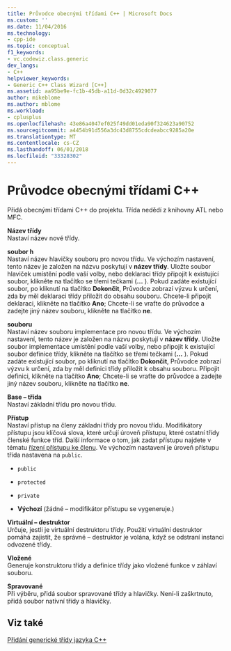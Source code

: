 ```yaml
---
title: Průvodce obecnými třídami C++ | Microsoft Docs
ms.custom: ''
ms.date: 11/04/2016
ms.technology:
- cpp-ide
ms.topic: conceptual
f1_keywords:
- vc.codewiz.class.generic
dev_langs:
- C++
helpviewer_keywords:
- Generic C++ Class Wizard [C++]
ms.assetid: aa95be9e-fc1b-45db-a11d-0d32c4929077
author: mikeblome
ms.author: mblome
ms.workload:
- cplusplus
ms.openlocfilehash: 43e86a4047ef025f49dd01eda90f324623a90752
ms.sourcegitcommit: a4454b91d556a3dc43d8755cdcdeabcc9285a20e
ms.translationtype: MT
ms.contentlocale: cs-CZ
ms.lasthandoff: 06/01/2018
ms.locfileid: "33328302"
---
```

# <a name="generic-c-class-wizard"></a>Průvodce obecnými třídami C++
Přidá obecnými třídami C++ do projektu. Třída nedědí z knihovny ATL nebo MFC.  
  
 **Název třídy**  
 Nastaví název nové třídy.  
  
 **soubor h**  
 Nastaví název hlavičky souboru pro novou třídu. Ve výchozím nastavení, tento název je založen na názvu poskytují v **název třídy**. Uložte soubor hlaviček umístění podle vaší volby, nebo deklaraci třídy připojit k existující soubor, klikněte na tlačítko se třemi tečkami (**...** ). Pokud zadáte existující soubor, po kliknutí na tlačítko **Dokončit**, Průvodce zobrazí výzvu k určení, zda by měl deklaraci třídy přiložit do obsahu souboru. Chcete-li připojit deklaraci, klikněte na tlačítko **Ano**; Chcete-li se vraťte do průvodce a zadejte jiný název souboru, klikněte na tlačítko **ne**.  
  
 **souboru**  
 Nastaví název souboru implementace pro novou třídu. Ve výchozím nastavení, tento název je založen na názvu poskytují v **název třídy**. Uložte soubor implementace umístění podle vaší volby, nebo připojit k existující soubor definice třídy, klikněte na tlačítko se třemi tečkami (**...** ). Pokud zadáte existující soubor, po kliknutí na tlačítko **Dokončit**, Průvodce zobrazí výzvu k určení, zda by měl definici třídy přiložit k obsahu souboru. Připojit definici, klikněte na tlačítko **Ano**; Chcete-li se vraťte do průvodce a zadejte jiný název souboru, klikněte na tlačítko **ne**.  
  
 **Base – třída**  
 Nastaví základní třídu pro novou třídu.  
  
 **Přístup**  
 Nastaví přístup na členy základní třídy pro novou třídu. Modifikátory přístupu jsou klíčová slova, které určují úroveň přístupu, které ostatní třídy členské funkce tříd. Další informace o tom, jak zadat přístupu najdete v tématu [řízení přístupu ke členu](../cpp/member-access-control-cpp.md). Ve výchozím nastavení je úroveň přístupu třída nastavena na `public`.  
  
-   `public`  
  
-   `protected`  
  
-   `private`  
  
-   **Výchozí** (žádné – modifikátor přístupu se vygeneruje.)  
  
 **Virtuální – destruktor**  
 Určuje, jestli je virtuální destruktoru třídy. Použití virtuální destruktor pomáhá zajistit, že správné – destruktor je volána, když se odstraní instanci odvozené třídy.  
  
 **Vložené**  
 Generuje konstruktoru třídy a definice třídy jako vložené funkce v záhlaví souboru.  
  
 **Spravované**  
 Při výběru, přidá soubor spravované třídy a hlavičky. Není-li zaškrtnuto, přidá soubor nativní třídy a hlavičky.  
  
## <a name="see-also"></a>Viz také  
 [Přidání generické třídy jazyka C++](../ide/adding-a-generic-cpp-class.md)